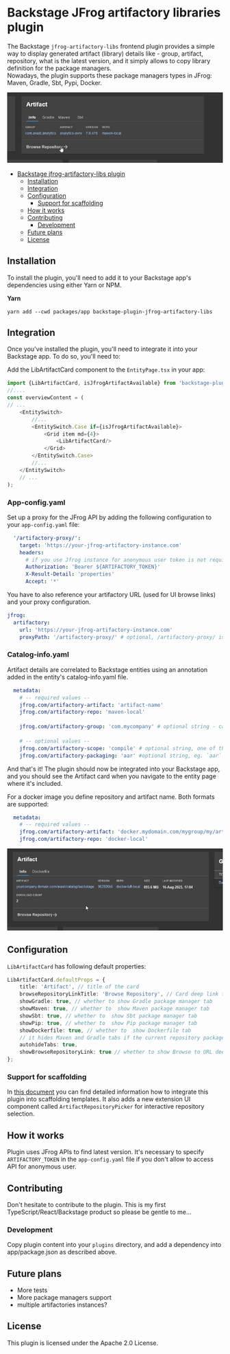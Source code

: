 # Backstage JFrog artifactory libraries plugin

The Backstage `jfrog-artifactory-libs` frontend plugin provides a simple way to display generated artifact (library)
details like - group, artifact, repository, what is the latest version, and it simply allows to copy library definition
for the package managers.   
Nowadays, the plugin supports these package managers types in JFrog: Maven, Gradle, Sbt, Pypi, Docker.


![Demo](./doc/artifact.gif)

<!-- TOC -->

- [Backstage jfrog-artifactory-libs plugin](#backstage-xkcd-plugin)
  - [Installation](#installation)
  - [Integration](#integration)
  - [Configuration](#configuration)
    - [Support for scaffolding](#support-for-scaffolding) 
  - [How it works](#how-it-works)
  - [Contributing](#contributing)
    - [Development](#development)
  - [Future plans](#future-plans)
  - [License](#license)
  <!-- TOC -->

## Installation

To install the plugin, you'll need to add it to your Backstage app's dependencies using either Yarn or NPM.

**Yarn**

```shell
yarn add --cwd packages/app backstage-plugin-jfrog-artifactory-libs
```

## Integration

Once you've installed the plugin, you'll need to integrate it into your Backstage app. To do so, you'll need to:

Add the LibArtifactCard component to the `EntityPage.tsx` in your app:

```typescript jsx
import {LibArtifactCard, isJfrogArtifactAvailable} from 'backstage-plugin-jfrog-artifactory-libs';
//....
const overviewContent = (
// ...
    <EntitySwitch>
        //...
        <EntitySwitch.Case if={isJfrogArtifactAvailable}>
            <Grid item md={4}>
                <LibArtifactCard/>
            </Grid>
        </EntitySwitch.Case>
        //...
    </EntitySwitch>
    // ...
);
```
### App-config.yaml
Set up a proxy for the JFrog API by adding the following configuration to your `app-config.yaml` file:

```yaml
  '/artifactory-proxy/':
    target: 'https://your-jfrog-artifactory-instance.com'
    headers:
      # if you use Jfrog instance for anonymous user token is not required, but it is also required for Docker package type
      Authorization: 'Bearer ${ARTIFACTORY_TOKEN}'
      X-Result-Detail: 'properties'
      Accept: '*'
```

You have to also reference your artifactory URL (used for UI browse links) and your proxy configuration.

```yaml
jfrog:
  artifactory:
    url: 'https://your-jfrog-artifactory-instance.com'
    proxyPath: '/artifactory-proxy/' # optional, /artifactory-proxy/ is default value 
```

### Catalog-info.yaml

Artifact details are correlated to Backstage entities using an annotation added in the entity's catalog-info.yaml file.

```yaml
  metadata:
    # -- required values --
    jfrog.com/artifactory-artifact: 'artifact-name'
    jfrog.com/artifactory-repo: 'maven-local'

    jfrog.com/artifactory-group: 'com.mycompany' # optional string - can be blank for pypi, necessary for Maven repos

    # -- optional values --
    jfrog.com/artifactory-scope: 'compile' # optional string, one of these [compile, test,provided,runtime,classpath,optional]
    jfrog.com/artifactory-packaging: 'aar' #optional string, eg. `aar` 

```

And that's it! The plugin should now be integrated into your Backstage app, and you should see the Artifact card when
you navigate to the entity page where it's included.

For a docker image you define repository and artifact name. Both formats are supported:
```yaml
  metadata:
    # -- required values --
    jfrog.com/artifactory-artifact: 'docker.mydomain.com/mygroup/my/artifact-name' # or simply 'mygroup/my/artifact-name' 
    jfrog.com/artifactory-repo: 'docker-local'
```

![Demo](./doc/dockerfile.gif)

## Configuration

`LibArtifactCard` has following default properties:

```typescript typescript jsx
LibArtifactCard.defaultProps = {
    title: 'Artifact', // title of the card
    browseRepositoryLinkTitle: 'Browse Repository', // Card deep link title
    showGradle: true, // whether to show Gradle package manager tab
    showMaven: true, // whether to  show Maven package manager tab
    showSbt: true, // whether to  show Sbt package manager tab
    showPip: true, // whether to  show Pip package manager tab
    showDockerfile: true, // whether to  show Dockerfile tab
    // it hides Maven and Gradle tabs if the current repository package type is `PyPi`
    autohideTabs: true,
    showBrowseRepositoryLink: true // whether to show Browse to URL deep link under bottom of the Card
};

```
### Support for scaffolding
In [this document](./doc/SCAFFOLDING.md) you can find detailed information how to integrate this plugin into scaffolding templates.
It also adds a new extension UI component called `ArtifactRepositoryPicker` for interactive repository selection. 

## How it works

Plugin uses JFrog APIs to find latest version. It's necessary to specify `ARTIFACTORY_TOKEN` in the `app-config.yaml`
file if you don't allow to access API for anonymous user.

## Contributing

Don't hesitate to contribute to the plugin. This is my first TypeScript/React/Backstage product so please be gentle to
me...

### Development

Copy plugin content into your `plugins` directory, and add a dependency into app/package.json as described above.

## Future plans

- More tests
- More package managers support
- multiple artifactories instances?

## License

This plugin is licensed under the Apache 2.0 License.

